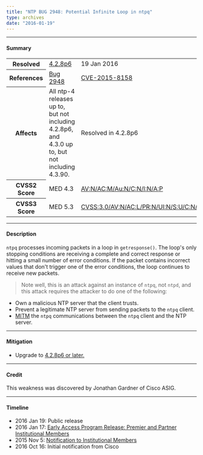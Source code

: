 ```yaml
---
title: "NTP BUG 2948: Potential Infinite Loop in ntpq"
type: archives
date: "2016-01-19"
---
```


* * *

#### Summary

<table>
  <tbody>
	<tr>
		<th><b>Resolved</b></th>
		<td><a href="/support/securitynotice/4_2_8p6-release-announcement/">4.2.8p6</a></td>
		<td>19 Jan 2016</td>
	</tr>
	<tr>
		<th><b>References</b></th>
		<td><a href="https://bugs.ntp.org/show_bug.cgi?id=2948">Bug 2948</a></td>
		<td><a href="https://nvd.nist.gov/vuln/detail/CVE-2015-8158">CVE-2015-8158</a></td>
	</tr>
	<tr>
		<th><b>Affects</b></th>
		<td>All ntp-4 releases up to, but not including 4.2.8p6,<br> and 4.3.0 up to, but not including 4.3.90.</td>
		<td>Resolved in 4.2.8p6</td>
	</tr>
	<tr>
		<th><b>CVSS2 Score</b></th>
		<td>MED 4.3</td>
		<td><a href="https://nvd.nist.gov/vuln-metrics/cvss/v2-calculator?calculator&version=2.0&vector=(AV:N/AC:M/Au:N/C:N/I:N/A:P)">AV:N/AC:M/Au:N/C:N/I:N/A:P</a></td>
	</tr>
	<tr>
		<th><b>CVSS3 Score<b></th>
		<td>MED 5.3</td>
		<td><a href="https://www.first.org/cvss/calculator/3.0#CVSS:3.0/AV:N/AC:L/PR:N/UI:N/S:U/C:N/I:L/A:N">CVSS:3.0/AV:N/AC:L/PR:N/UI:N/S:U/C:N/I:L/A:N</a></td>
	</tr>	
  </tbody>	
</table>

* * *
    
#### Description 

`ntpq` processes incoming packets in a loop in `getresponse()`. The loop's only stopping conditions are receiving a complete and correct response or hitting a small number of error conditions. If the packet contains incorrect values that don't trigger one of the error conditions, the loop continues to receive new packets. 

> Note well, this is an attack against an instance of `ntpq`, not `ntpd`, and this attack requires the attacker to do one of the following:

  * Own a malicious NTP server that the client trusts.
  * Prevent a legitimate NTP server from sending packets to the `ntpq` client.
  * [MITM](https://en.wikipedia.org/wiki/Man-in-the-middle_attack) the `ntpq` communications between the `ntpq` client and the NTP server. 

* * *
    
#### Mitigation

* Upgrade to [4.2.8p6 or later.](/downloads/)

* * *

#### Credit

This weakness was discovered by Jonathan Gardner of Cisco ASIG.

* * *

#### Timeline

* 2016 Jan 19: Public release
* 2016 Jan 17: [Early Access Program Release: Premier and Partner Institutional Members](https://www.nwtime.org/membership/benefits/)
* 2015 Nov 5: [Notification to Institutional Members](https://www.nwtime.org/membership/benefits/)
* 2016 Oct 16: Initial notification from Cisco